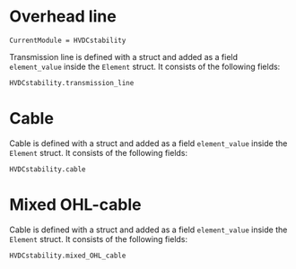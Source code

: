 # Overhead line

```@meta
CurrentModule = HVDCstability
```

Transmission line is defined with a struct and added as a field  `element_value` inside the `Element` struct. It consists of the following fields:
```@docs
HVDCstability.transmission_line
```

# Cable

Cable is defined with a struct and added as a field  `element_value` inside the `Element` struct. It consists of the following fields:
```@docs
HVDCstability.cable
```

# Mixed OHL-cable

Cable is defined with a struct and added as a field  `element_value` inside the `Element` struct. It consists of the following fields:
```@docs
HVDCstability.mixed_OHL_cable
```
